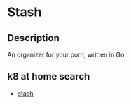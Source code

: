 # Stash

## Description

An organizer for your porn, written in Go

## k8 at home search

- [stash](https://nanne.dev/k8s-at-home-search/#/stash)
